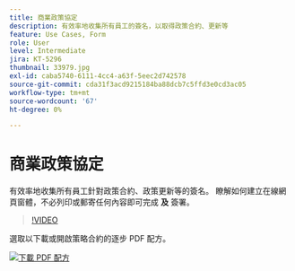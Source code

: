 ```yaml
---
title: 商業政策協定
description: 有效率地收集所有員工的簽名，以取得政策合約、更新等
feature: Use Cases, Form
role: User
level: Intermediate
jira: KT-5296
thumbnail: 33979.jpg
exl-id: caba5740-6111-4cc4-a63f-5eec2d742578
source-git-commit: cda31f3acd9215184ba88dcb7c5ffd3e0cd3ac05
workflow-type: tm+mt
source-wordcount: '67'
ht-degree: 0%

---
```


# 商業政策協定

有效率地收集所有員工針對政策合約、政策更新等的簽名。 瞭解如何建立在線網頁窗體，不必列印或郵寄任何內容即可完成 **及** 簽署。

>[!VIDEO](https://video.tv.adobe.com/v/33979?quality=12&learn=on&hidetitle=true)

選取以下載或開啟策略合約的逐步 PDF 配方。

[![下載 PDF 配方](../assets/acrobat_PDF_96.png)](../assets/adobe-sign_set_up_a_web_form_use_case.pdf)
